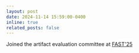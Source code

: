 ```yaml
---
layout: post
date: 2024-11-14 15:59:00-0400
inline: true
related_posts: false
---
```


Joined the artifact evaluation committee at [FAST'25](https://www.usenix.org/conference/fast25)
